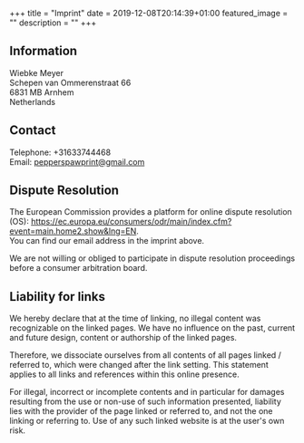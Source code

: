+++
title =  "Imprint"
date = 2019-12-08T20:14:39+01:00
featured_image = ""
description = ""
+++

## Information
Wiebke Meyer  
Schepen van Ommerenstraat 66  
6831 MB Arnhem  
Netherlands 

## Contact
Telephone: +31633744468  
Email: <pepperspawprint@gmail.com>

## Dispute Resolution
The European Commission provides a platform for online dispute resolution (OS): https://ec.europa.eu/consumers/odr/main/index.cfm?event=main.home2.show&lng=EN.  
You can find our email address in the imprint above.  

We are not willing or obliged to participate in dispute resolution proceedings before a consumer arbitration board.

## Liability for links
We hereby declare that at the time of linking, no illegal content was recognizable on the linked pages. We have no influence on the past, current and future design, content or authorship of the linked pages.

Therefore, we dissociate ourselves from all contents of all pages linked / referred to, which were changed after the link setting. This statement applies to all links and references within this online presence.

For illegal, incorrect or incomplete contents and in particular for damages resulting from the use or non-use of such information presented, liability lies with the provider of the page linked or referred to, and not the one linking or referring to. Use of any such linked website is at the user's own risk.
